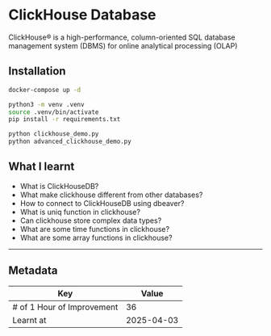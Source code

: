 # ClickHouse Database

ClickHouse® is a high-performance, column-oriented SQL database management system (DBMS) for online analytical processing (OLAP)

## Installation

```bash
docker-compose up -d

python3 -m venv .venv
source .venv/bin/activate
pip install -r requirements.txt

python clickhouse_demo.py
python advanced_clickhouse_demo.py
```

## What I learnt

- What is ClickHouseDB?
- What make clickhouse different from other databases?
- How to connect to ClickHouseDB using dbeaver?
- What is uniq function in clickhouse?
- Can clickhouse store complex data types?
- What are some time functions in clickhouse?
- What are some array functions in clickhouse?
---

## Metadata

| Key | Value |
|-----|-------|
| # of 1 Hour of Improvement | 36 |
| Learnt at | 2025-04-03 |